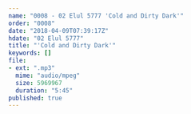 ```yaml
---
name: "0008 - 02 Elul 5777 'Cold and Dirty Dark'"
order: "0008"
date: "2018-04-09T07:39:17Z"
hdate: "02 Elul 5777"
title: "'Cold and Dirty Dark'"
keywords: []
file:
- ext: ".mp3"
  mime: "audio/mpeg"
  size: 5969967
  duration: "5:45"
published: true
---
```


